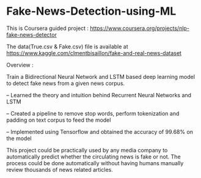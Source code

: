 # Fake-News-Detection-using-ML
This is Coursera guided project : https://www.coursera.org/projects/nlp-fake-news-detector

The data(True.csv & Fake.csv) file is available at https://www.kaggle.com/clmentbisaillon/fake-and-real-news-dataset

Overview :

Train a Bidirectional Neural Network and LSTM based deep learning model to detect fake news from a given news corpus. 

– Learned the theory and intuition behind Recurrent Neural Networks and LSTM

– Created a pipeline to remove stop words, perform tokenization and padding on text corpus to feed the model

– Implemented using Tensorflow and obtained the accuracy of 99.68% on the model

This project could be practically used by any media company to automatically predict whether the circulating news is fake or not. 
The process could be done automatically without having humans manually review thousands of news related articles.

